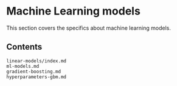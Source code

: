# Machine Learning models

This section covers the specifics about machine learning models.


## Contents

```{toctree}
linear-models/index.md
ml-models.md
gradient-boosting.md
hyperparameters-gbm.md
```